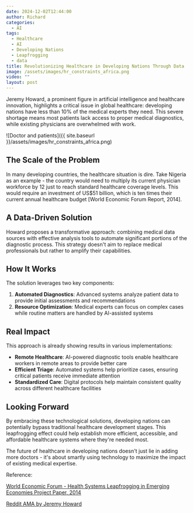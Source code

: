 ```yaml
---
date: 2024-12-02T12:44:00
author: Richard
categories:
  - AI
tags:
  - Healthcare
  - AI
  - Developing Nations
  - Leapfrogging
  - data
title: Revolutionizing Healthcare in Developing Nations Through Data
image: /assets/images/hr_constraints_africa.png
video: ""
layout: post
---
```

Jeremy Howard, a prominent figure in artificial intelligence and healthcare innovation, highlights a critical issue in global healthcare: developing nations have less than 10% of the medical experts they need. This severe shortage means most patients lack access to proper medical diagnostics, while existing physicians are overwhelmed with work.

![Doctor and patients]({{ site.baseurl }}/assets/images/hr_constraints_africa.png)

## The Scale of the Problem

In many developing countries, the healthcare situation is dire. Take Nigeria as an example - the country would need to multiply its current physician workforce by 12 just to reach standard healthcare coverage levels. This would require an investment of US$51 billion, which is ten times their current annual healthcare budget [World Economic Forum Report, 2014].

## A Data-Driven Solution

Howard proposes a transformative approach: combining medical data sources with effective analysis tools to automate significant portions of the diagnostic process. This strategy doesn't aim to replace medical professionals but rather to amplify their capabilities.

## How It Works

The solution leverages two key components:

1. **Automated Diagnostics**: Advanced systems analyze patient data to provide initial assessments and recommendations
2. **Resource Optimization**: Medical experts can focus on complex cases while routine matters are handled by AI-assisted systems

## Real Impact

This approach is already showing results in various implementations:

- **Remote Healthcare**: AI-powered diagnostic tools enable healthcare workers in remote areas to provide better care
- **Efficient Triage**: Automated systems help prioritize cases, ensuring critical patients receive immediate attention
- **Standardized Care**: Digital protocols help maintain consistent quality across different healthcare facilities

## Looking Forward

By embracing these technological solutions, developing nations can potentially bypass traditional healthcare development stages. This leapfrogging effect could help establish more efficient, accessible, and affordable healthcare systems where they're needed most.

The future of healthcare in developing nations doesn't just lie in adding more doctors - it's about smartly using technology to maximize the impact of existing medical expertise.

Reference:

[World Economic Forum - Health Systems Leapfrogging in Emerging Economies Project Paper, 2014](https://www3.weforum.org/docs/WEF_HealthSystem_LeapfroggingEmergingEconomies_ProjectPaper_2014.pdf)

[Reddit AMA by Jeremy Howard](https://www.reddit.com/r/Futurology/comments/2p6k20/im_jeremy_howard_enlitic_ceo_kaggle_past/)
